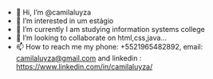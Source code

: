 - 👋 Hi, I’m @camilaluyza
- 👀 I’m interested in  um estágio
- 🌱 I’m currently  I am studying information systems college 
- 💞️ I’m looking to collaborate on  html,css,java...
- 📫 How to reach me my phone: +5521965482892, email: camilaluyza@gmail.com and linkedin : https://www.linkedin.com/in/camilaluyza/

<!---
camilaluyza/camilaluyza is a ✨ special ✨ repository because its `README.md` (this file) appears on your GitHub profile.
You can click the Preview link to take a look at your changes.
--->
